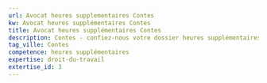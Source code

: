 ```yaml
---
url: Avocat heures supplementaires Contes
kw: Avocat heures supplémentaires Contes
title: Avocat heures supplémentaires Contes
description: Contes - confiez-nous votre dossier heures supplémentaires
tag_ville: Contes
competence: heures supplémentaires
expertise: droit-du-travail
extertise_id: 3
---
```

